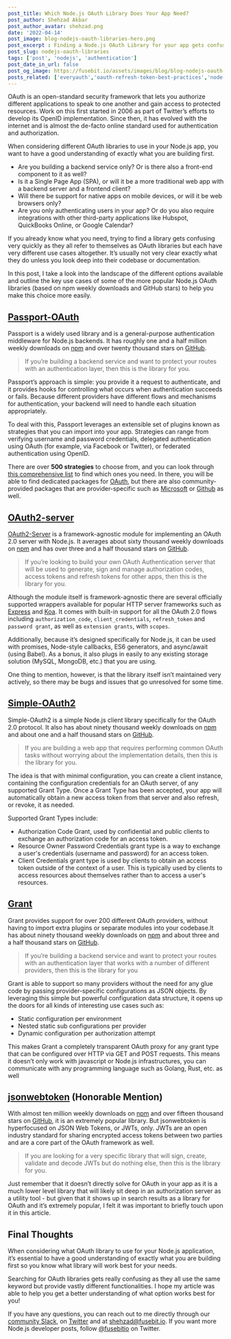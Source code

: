 ```yaml
---
post_title: Which Node.js OAuth Library Does Your App Need? 
post_author: Shehzad Akbar
post_author_avatar: shehzad.png
date: '2022-04-14'
post_image: blog-nodejs-oauth-libraries-hero.png
post_excerpt : Finding a Node.js OAuth Library for your app gets confusing really quickly. Read this post to learn about the more popular options and what they each do.
post_slug: nodejs-oauth-libraries
tags: ['post', 'nodejs', 'authentication']
post_date_in_url: false
post_og_image: https://fusebit.io/assets/images/blog/blog-nodejs-oauth-libraries-hero.png
posts_related: ['everyauth','oauth-refresh-token-best-practices','node-js-18-release'] 
---
```


OAuth is an open-standard security framework that lets you authorize different applications to speak to one another and gain access to protected resources. Work on this first started in 2006 as part of Twitter’s efforts to develop its OpenID implementation. Since then, it has evolved with the internet and is almost the de-facto online standard used for authentication and authorization.

When considering different OAuth libraries to use in your Node.js app, you want to have a good understanding of exactly what you are building first. 

* Are you building a backend service only? Or is there also a front-end component to it as well?
* Is it a Single Page App (SPA), or will it be a more traditional web app with a backend server and a frontend client? 
* Will there be support for native apps on mobile devices, or will it be web browsers only?
* Are you only authenticating users in your app? Or do you also require integrations with other third-party applications like Hubspot, QuickBooks Online, or Google Calendar? 

If you already know what you need, trying to find a library gets confusing very quickly as they all refer to themselves as OAuth libraries but each have very different use cases altogether. It’s usually not very clear exactly what they do unless you look deep into their codebase or documentation.

In this post, I take a look into the landscape of the different options available and outline the key use cases of some of the more popular Node.js OAuth libraries (based on npm weekly downloads and GitHub stars) to help you make this choice more easily. 

## [Passport-OAuth](https://www.npmjs.com/package/passport-oauth)

Passport is a widely used library and is a general-purpose authentication middleware for Node.js backends. It has roughly one and a half million weekly downloads on [npm](https://www.npmjs.com/package/passport) and over twenty thousand stars on [GitHub](https://github.com/jaredhanson/passport).

> If you’re building a backend service and want to protect your routes with an authentication layer, then this is the library for you. 

Passport’s approach is simple: you provide it a request to authenticate, and it provides hooks for controlling what occurs when authentication succeeds or fails. Because different providers have different flows and mechanisms for authentication, your backend will need to handle each situation appropriately. 

To deal with this, Passport leverages an extensible set of plugins known as strategies that you can import into your app. Strategies can range from verifying username and password credentials, delegated authentication using OAuth (for example, via Facebook or Twitter), or federated authentication using OpenID. 

There are over **500 strategies** to choose from, and you can look through [this comprehensive list](https://www.passportjs.org/packages/) to find which ones you need. In there, you will be able to find dedicated packages for [OAuth](https://www.npmjs.com/package/passport-oauth), but there are also community-provided packages that are provider-specific such as [Microsoft](https://www.npmjs.com/package/passport-microsoft) or [Github](https://www.npmjs.com/package/passport-github) as well.

## [OAuth2-server](https://github.com/oauthjs/node-oauth2-server)

[OAuth2-Server](https://github.com/oauthjs/node-oauth2-server) is a framework-agnostic module for implementing an OAuth 2.0 server with Node.js. It averages about sixty thousand weekly downloads on [npm](https://github.com/oauthjs/node-oauth2-server) and has over three and a half thousand stars on [GitHub](https://github.com/oauthjs/node-oauth2-server).

> If you’re looking to build your own OAuth Authentication server that will be used to generate, sign and manage authorization codes, access tokens and refresh tokens for other apps, then this is the library for you.

Although the module itself is framework-agnostic there are several officially supported wrappers available for popular HTTP server frameworks such as [Express](https://www.npmjs.com/package/express-oauth-server) and [Koa](https://www.npmjs.com/package/koa-oauth-server). It comes with built-in support for all the OAuth 2.0 flows including `authorization_code`, `client_credentials`, `refresh_token` and `password grant`, as well as `extension grants`, with `scopes`.

Additionally, because it’s designed specifically for Node.js, it can be used with promises, Node-style callbacks, ES6 generators, and async/await (using Babel). As a bonus, it also plugs in easily to any existing storage solution (MySQL, MongoDB, etc.) that you are using.

One thing to mention, however, is that the library itself isn’t maintained very actively, so there may be bugs and issues that go unresolved for some time.

## [Simple-OAuth2](https://www.npmjs.com/package/simple-oauth2)

Simple-OAuth2 is a simple Node.js client library specifically for the OAuth 2.0 protocol. It also has about ninety thousand weekly downloads on [npm](https://www.npmjs.com/package/simple-oauth2) and about one and a half thousand stars on [GitHub](https://github.com/lelylan/simple-oauth2).

> If you are building a web app that requires performing common OAuth tasks without worrying about the implementation details, then this is the library for you.

The idea is that with minimal configuration, you can create a client instance, containing the configuration credentials for an OAuth server, of any supported Grant Type. Once a Grant Type has been accepted, your app will automatically obtain a new access token from that server and also refresh, or revoke, it as needed. 

Supported Grant Types include: 
* Authorization Code Grant, used by confidential and public clients to exchange an authorization code for an access token. 
* Resource Owner Password Credentials grant type is a way to exchange a user's credentials (username and password) for an access token. 
* Client Credentials grant type is used by clients to obtain an access token outside of the context of a user. This is typically used by clients to access resources about themselves rather than to access a user's resources.

## [Grant](https://www.npmjs.com/package/grant) 

Grant provides support for over 200 different OAuth providers, without having to import extra plugins or separate modules into your codebase.It has about ninety thousand weekly downloads on [npm](https://www.npmjs.com/package/grant) and about three and a half thousand stars on [GitHub](https://github.com/simov/grant).

> If you’re building a backend service and want to protect your routes with an authentication layer that works with a number of different providers, then this is the library for you

Grant is able to support so many providers without the need for any glue code by passing provider-specific configurations as JSON objects. By leveraging this simple but powerful configuration data structure, it opens up the doors for all kinds of interesting use cases such as:
* Static configuration per environment
* Nested static sub configurations per provider
* Dynamic configuration per authorization attempt

This makes Grant a completely transparent OAuth proxy for any grant type that can be configured over HTTP via GET and POST requests. This means it doesn’t only work with javascript or Node.js infrastructures, you can communicate with any programming language such as Golang, Rust, etc. as well

## [jsonwebtoken](https://www.npmjs.com/package/jsonwebtoken) (Honorable Mention)

With almost ten million weekly downloads on [npm](https://www.npmjs.com/package/jsonwebtoken) and over fifteen thousand stars on [GitHub](https://github.com/auth0/node-jsonwebtoken), it is an extremely popular library. But jsonwebtoken is hyperfocused on JSON Web Tokens, or JWTs, only. JWTs are an open industry standard for sharing encrypted access tokens between two parties and are a core part of the OAuth framework as well.

> If you are looking for a very specific library that will sign, create, validate and decode JWTs but do nothing else, then this is the library for you. 

Just remember that it doesn’t directly solve for OAuth in your app as it is a much lower level library that will likely sit deep in an authorization server as a utility tool - but given that it shows up in search results as a library for OAuth and it’s extremely popular, I felt it was important to briefly touch upon it in this article.

## Final Thoughts

When considering what OAuth library to use for your Node.js application, it’s essential to have a good understanding of exactly what you are building first so you know what library will work best for your needs. 

Searching for OAuth libraries gets really confusing as they all use the same keyword but provide vastly different functionalities. I hope my article was able to help you get a better understanding of what option works best for you!

If you have any questions, you can reach out to me directly through our [community Slack](https://join.slack.com/t/fusebitio/shared_invite/zt-qe7uidtf-4cs6OgaomFVgAF_fQZubfg), on [Twitter](https://twitter.com/shehzadakbar) and at [shehzad@fusebit.io](mailto:shehzad@fusebit.io). If you want more Node.js developer posts, follow [@fusebitio](https://twitter.com/fusebitio) on Twitter.
